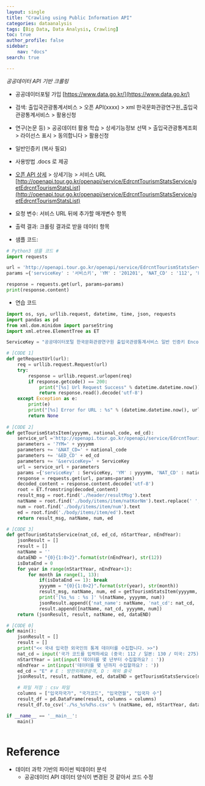 ```yaml
---
layout: single
title: "Crawling using Public Information API"
categories: dataanalysis
tags: [Big Data, Data Analysis, Crawling]
toc: true
author_profile: false
sidebar:
    nav: "docs"
search: true

---
```


*공공데이터 API 기반 크롤링*

- 공공데이터포털 가입 [https://www.data.go.kr/](https://www.data.go.kr/)

- 검색: 출입국관광통계서비스 > 오픈 API(xxxx) > xml 한국문화관광연구원_출입국관광통계서비스 > 활용신청

- 연구(논문 등) > 공공데이터 활용 학습 > 상세기능정보 선택 > 출입국관광통계조회 > 라이선스 표시 > 동의합니다 > 활용신청

- 일반인증키 (복사 필요)

- 사용방법 .docs 로 제공

- [오픈 API 상세](https://www.data.go.kr/tcs/dss/selectApiDataDetailView.do?publicDataPk=15000297) > 상세기능 > 서비스 URL [http://openapi.tour.go.kr/openapi/service/EdrcntTourismStatsService/getEdrcntTourismStatsList](http://openapi.tour.go.kr/openapi/service/EdrcntTourismStatsService/getEdrcntTourismStatsList)

- 요청 변수: 서비스 URL 뒤에 추가할 매개변수 항목

- 출력 결과: 크롤링 결과로 받을 데이터 항목

- 샘플 코드:

```py
# Python3 샘플 코드 #
import requests

url = 'http://openapi.tour.go.kr/openapi/service/EdrcntTourismStatsService/getEdrcntTourismStatsList'
params ={'serviceKey' : '서비스키', 'YM' : '201201', 'NAT_CD' : '112', 'ED_CD' : 'E' }

response = requests.get(url, params=params)
print(response.content)
```

- 연습 코드

```py
import os, sys, urllib.request, datetime, time, json, requests
import pandas as pd
from xml.dom.minidom import parseString
import xml.etree.ElementTree as ET

ServiceKey = "공공데이터포털 한국문화관광연구원 출입국관광통계서비스 일반 인증키 Encoding"

# [CODE 1]
def getRequestUrl(url):
    req = urllib.request.Request(url)
    try:
        response = urllib.request.urlopen(req)
        if response.getcode() == 200:
            print("[%s] Url Request Success" % datetime.datetime.now())
            return response.read().decode('utf-8')
    except Exception as e:
        print(e)
        print("[%s] Error for URL : %s" % (datetime.datetime.now(), url))
        return None
    
# [CODE 2]
def getTourismStatsItem(yyyymm, national_code, ed_cd):
    service_url ='http://openapi.tour.go.kr/openapi/service/EdrcntTourismStatsService/getEdrcntTourismStatsList'
    parameters = '?YM=' + yyyymm
    parameters += '&NAT_CD=' + national_code
    parameters += '&ED_CD' + ed_cd
    parameters += '&serviceKey=' + ServiceKey
    url = service_url + parameters
    params ={'serviceKey' : ServiceKey, 'YM' : yyyymm, 'NAT_CD' : national_code, 'ED_CD' : ed_cd }
    response = requests.get(url, params=params)
    decoded_content = response.content.decode('utf-8')
    root = ET.fromstring(decoded_content)
    result_msg = root.find('./header/resultMsg').text
    natName = root.find('./body/items/item/natKorNm').text.replace(' ', '')
    num = root.find('./body/items/item/num').text
    ed = root.find('./body/items/item/ed').text
    return result_msg, natName, num, ed

# [CODE 3]
def getTourismStatsService(nat_cd, ed_cd, nStartYear, nEndYear):
    jsonResult = []
    result = []
    natName = ''
    dataEND = "{0}{1:0>2}".format(str(nEndYear), str(12))
    isDataEnd = 0
    for year in range(nStartYear, nEndYear+1):
        for month in range(1, 13):
            if(isDataEnd == 1): break
            yyyymm = "{0}{1:0>2}".format(str(year), str(month))
            result_msg, natName, num, ed = getTourismStatsItem(yyyymm, nat_cd, ed_cd) #[CODE 2]
            print('[%s_%s : %s ]' %(natName, yyyymm, num))
            jsonResult.append({'nat_name': natName, 'nat_cd': nat_cd, 'yyyymm': yyyymm, 'visit_cnt': num})
            result.append([natName, nat_cd, yyyymm, num])
    return (jsonResult, result, natName, ed, dataEND)

# [CODE 0]
def main():
    jsonResult = []
    result = []
    print("<< 국내 입국한 외국인의 통계 데이터를 수집합니다. >>")
    nat_cd = input('국가 코드를 입력하세요 (중국: 112 / 일본: 130 / 미국: 275) : ')
    nStartYear = int(input('데이터를 몇 년부터 수집할까요? : '))
    nEndYear = int(input('데이터를 몇 년까지 수집할까요? : '))
    ed_cd = "E" # E : 방한외래관광객, D : 해외 출국
    jsonResult, result, natName, ed, dataEND = getTourismStatsService(nat_cd, ed_cd, nStartYear, nEndYear) # [CODE 3]

    # 파일 저장 : csv 파일
    columns = ["입국자국가", "국가코드", "입국연월", "입국자 수"]
    result_df = pd.DataFrame(result, columns = columns)
    result_df.to_csv('./%s_%s%d%s.csv' % (natName, ed, nStartYear, dataEND), index=False, encoding='cp949')

if __name__ == '__main__':
    main()
              
```

# Reference

- 데이터 과학 기반의 파이썬 빅데이터 분석
    - 공공데이터 API 데이터 양식이 변경된 것 같아서 코드 수정